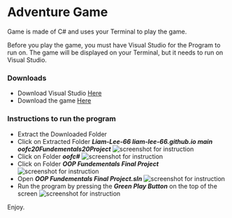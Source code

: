 # Adventure Game

Game is made of C# and uses your Terminal to play the game. 

Before you play the game, you must have Visual Studio for the Program to run on. The game will be displayed on your Terminal, but it needs to run on Visual Studio.

### Downloads
- Download Visual Studio [Here](https://c2rsetup.officeapps.live.com/c2r/downloadVS.aspx?sku=community&channel=Release&version=VS2022&source=VSLandingPage&includeRecommended=true&cid=2030)
- Download the game [Here](https://download-directory.github.io/?url=https%3A%2F%2Fgithub.com%2FLiam-Lee-66%2Fliam-lee-66.github.io%2Ftree%2Fmain%2Foofc%2523%2FOOP%2520Fundementals%2520Final%2520Project)

### Instructions to run the program
- Extract the Downloaded Folder
- Click on Extracted Folder ***Liam-Lee-66 liam-lee-66.github.io main oofc20Fundementals20Project*** 
	![screenshot for instruction](https://github.com/Liam-Lee-66/liam-lee-66.github.io/tree/main/oofc%23/OOP%20Fundementals%20Final%20Project/Instruction%20Imgs/sc0.png)
- Click on Folder ***oofc#***
	![screenshot for instruction](https://github.com/Liam-Lee-66/liam-lee-66.github.io/tree/main/oofc%23/OOP%20Fundementals%20Final%20Project/Instruction%20Imgs/sc2.png)
- Click on Folder ***OOP Fundementals Final Project***
	![screenshot for instruction](https://github.com/Liam-Lee-66/liam-lee-66.github.io/tree/main/oofc%23/OOP%20Fundementals%20Final%20Project/Instruction%20Imgs/sc3.png?raw=true)
- Open ***OOP Fundementals Final Project.sln***
	![screenshot for instruction](Instruction_Imgs/sc4.png?raw=true)
- Run the program by pressing the ***Green Play Button*** on the top of the screen
	![screenshot for instruction](sc5.png?raw=true)

Enjoy.